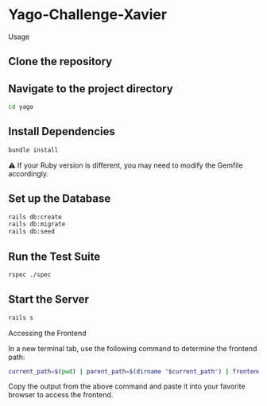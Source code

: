 Yago-Challenge-Xavier
===============	

Usage

Clone the repository
---------------	

Navigate to the project directory
---------------	

```bash
cd yago
```
Install Dependencies
---------------	

```bash
bundle install
```
⚠️ If your Ruby version is different, you may need to modify the Gemfile accordingly.

Set up the Database
---------------	

```bash
rails db:create 
rails db:migrate 
rails db:seed
```
Run the Test Suite
---------------	

```bash
rspec ./spec
```
Start the Server
---------------	

```bash
rails s
```

Accessing the Frontend

In a new terminal tab, use the following command to determine the frontend path:

```bash
current_path=$(pwd) | parent_path=$(dirname "$current_path") | frontend_path="$parent_path/frontend/index.html" | echo $frontend_path
```
Copy the output from the above command and paste it into your favorite browser to access the frontend.
